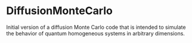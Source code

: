 DiffusionMonteCarlo
===================

Initial version of a diffusion Monte Carlo code that is intended to simulate the behavior of quantum
homogeneous systems in arbitrary dimensions. 
